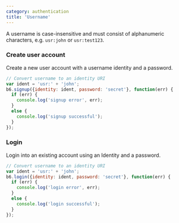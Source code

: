 ```yaml
---
category: authentication
title: 'Username'
---
```


A username is case-insensitive and must consist of alphanumeric characters, e.g. `usr:john` or  `usr:test123`.

### Create user account

Create a new user account with a username identity and a password.

```js
// Convert username to an identity URI
var ident = 'usr:' + 'john';
b6.signup({identity: ident, password: 'secret'}, function(err) {
  if (err) {
    console.log('signup error', err);
  }
  else {
    console.log('signup successful');
  }
});
```

### Login

Login into an existing account using an Identity and a password.

```js
// Convert username to an identity URI
var ident = 'usr:' + 'john';
b6.login({identity: ident, password: 'secret'}, function(err) {
  if (err) {
    console.log('login error', err);
  }
  else {
    console.log('login successful');
  }
});
```
